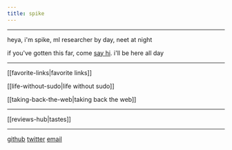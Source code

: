 ```yaml
---
title: spike
---
```


---

heya, i'm spike, ml researcher by day, neet at night

if you've gotten this far, come [say hi](https://x.com/spikedoanz). i'll be here all day

---

[[favorite-links|favorite links]]

[[life-without-sudo|life without sudo]]

[[taking-back-the-web|taking back the web]]


---

[[reviews-hub|tastes]]

---
[github](https://github.com/spikedoanz)
[twitter](https://twitter.com/spikedoanz)
[email](mailto:spikedoanz@gmail.com)
